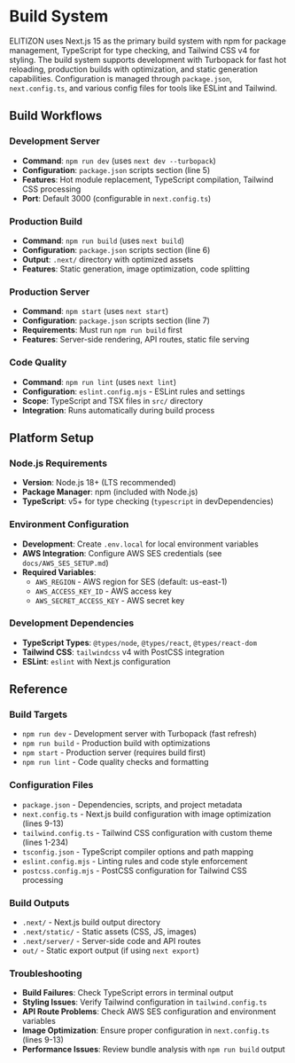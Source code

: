 <!-- Generated: 2025-06-15 00:00:00 UTC -->

# Build System

ELITIZON uses Next.js 15 as the primary build system with npm for package management, TypeScript for type checking, and Tailwind CSS v4 for styling. The build system supports development with Turbopack for fast hot reloading, production builds with optimization, and static generation capabilities. Configuration is managed through `package.json`, `next.config.ts`, and various config files for tools like ESLint and Tailwind.

## Build Workflows

### Development Server
- **Command**: `npm run dev` (uses `next dev --turbopack`)
- **Configuration**: `package.json` scripts section (line 5)
- **Features**: Hot module replacement, TypeScript compilation, Tailwind CSS processing
- **Port**: Default 3000 (configurable in `next.config.ts`)

### Production Build
- **Command**: `npm run build` (uses `next build`)
- **Configuration**: `package.json` scripts section (line 6)
- **Output**: `.next/` directory with optimized assets
- **Features**: Static generation, image optimization, code splitting

### Production Server
- **Command**: `npm start` (uses `next start`)
- **Configuration**: `package.json` scripts section (line 7)
- **Requirements**: Must run `npm run build` first
- **Features**: Server-side rendering, API routes, static file serving

### Code Quality
- **Command**: `npm run lint` (uses `next lint`)
- **Configuration**: `eslint.config.mjs` - ESLint rules and settings
- **Scope**: TypeScript and TSX files in `src/` directory
- **Integration**: Runs automatically during build process

## Platform Setup

### Node.js Requirements
- **Version**: Node.js 18+ (LTS recommended)
- **Package Manager**: npm (included with Node.js)
- **TypeScript**: v5+ for type checking (`typescript` in devDependencies)

### Environment Configuration
- **Development**: Create `.env.local` for local environment variables
- **AWS Integration**: Configure AWS SES credentials (see `docs/AWS_SES_SETUP.md`)
- **Required Variables**:
  - `AWS_REGION` - AWS region for SES (default: us-east-1)
  - `AWS_ACCESS_KEY_ID` - AWS access key
  - `AWS_SECRET_ACCESS_KEY` - AWS secret key

### Development Dependencies
- **TypeScript Types**: `@types/node`, `@types/react`, `@types/react-dom`
- **Tailwind CSS**: `tailwindcss` v4 with PostCSS integration
- **ESLint**: `eslint` with Next.js configuration

## Reference

### Build Targets
- `npm run dev` - Development server with Turbopack (fast refresh)
- `npm run build` - Production build with optimizations
- `npm start` - Production server (requires build first)
- `npm run lint` - Code quality checks and formatting

### Configuration Files
- `package.json` - Dependencies, scripts, and project metadata
- `next.config.ts` - Next.js build configuration with image optimization (lines 9-13)
- `tailwind.config.ts` - Tailwind CSS configuration with custom theme (lines 1-234)
- `tsconfig.json` - TypeScript compiler options and path mapping
- `eslint.config.mjs` - Linting rules and code style enforcement
- `postcss.config.mjs` - PostCSS configuration for Tailwind CSS processing

### Build Outputs
- `.next/` - Next.js build output directory
- `.next/static/` - Static assets (CSS, JS, images)
- `.next/server/` - Server-side code and API routes
- `out/` - Static export output (if using `next export`)

### Troubleshooting
- **Build Failures**: Check TypeScript errors in terminal output
- **Styling Issues**: Verify Tailwind configuration in `tailwind.config.ts`
- **API Route Problems**: Check AWS SES configuration and environment variables
- **Image Optimization**: Ensure proper configuration in `next.config.ts` (lines 9-13)
- **Performance Issues**: Review bundle analysis with `npm run build` output
